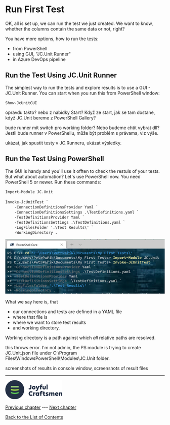 # Run First Test

OK, all is set up, we can run the test we just created. We want to know, whether the columns contain the same data or not, right?

You have more options, how to run the tests:

* from PowerShell
* using GUI, "JC.Unit Runner"
* in Azure DevOps pipeline

## Run the Test Using JC.Unit Runner

The simplest way to run the tests and explore results is to use a GUI - JC.Unit Runner. You can start when you run this from PowerShell window:

~~~~~~~~~~~~~~~~~~~~~~~~~~~~~~~~~~~~~~~~~~~~~~~~~~~~~~~~~~~~
Show-JcUnitGUI
~~~~~~~~~~~~~~~~~~~~~~~~~~~~~~~~~~~~~~~~~~~~~~~~~~~~~~~~~~~~

<span class="todo">opravdu takto? nebo z nabídky Start? Když ze start, jak se tam dostane, když JC.Unit bereme z PowerShell Gallery?</span>

<span class="todo">bude runner mít switch pro working folder? Nebo budeme chtít vybrat dll? Jestli bude runner v PowerShellu, může být problém s právama, viz výše.</span>

<span class="todo">ukázat, jak spustit testy v JC.Runneru, ukázat výsledky.</span>


## Run the Test Using PowerShell

The GUI is handy and you'll use it offten to check the restuls of your tests. But what about automation? Let's use PowerShell now. You need PowerShell 5 or newer. Run these commands:

~~~~~~~~~~~~~~~~~~~~~~~~~~~~~~~~~~~~~~~~~~~~~~~~~~~~~~~~~~~~
Import-Module JC.Unit

Invoke-JcUnitTest `
	-ConnectionDefinitionsProvider Yaml `
	-ConnectionDefinitionsSettings .\TestDefinitions.yaml `
	-TestDefinitionsProvider Yaml `
	-TestDefinitionsSettings .\TestDefinitions.yaml `
	-LogFilesFolder '.\Test Results\' `
	-WorkingDirectory .
~~~~~~~~~~~~~~~~~~~~~~~~~~~~~~~~~~~~~~~~~~~~~~~~~~~~~~~~~~~~

![Run JC.Unit tests in PowerShell](../Images/media/run-tests.jpg)

What we say here is, that 

* our connections and tests are defined in a YAML file
* where that file is
* where we want to store test results 
* and working directory. 

Working directory is a path against which *all* relative paths are resolved.

<span class="todo">this throws error. I'm not admin, the PS module is trying to create JC.Unit.json file under C:\Program Files\WindowsPowerShell\Modules\JC.Unit folder.</span>

<span class="todo">screenshots of results in console window, screenshots of result files</span>


------

![Logo](../Images/media/jclogo.png)

[Previous chapter](./create-first-test)  --- [Next chapter](../quick-start-local/conclusion)

[Back to the List of Contents](../index)  



